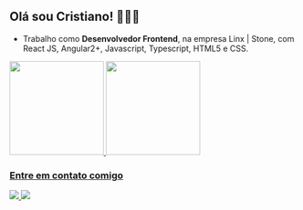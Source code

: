 ## Olá sou Cristiano! 🧑🏻‍💻

- Trabalho como **Desenvolvedor Frontend**, na empresa Linx | Stone, com React JS, Angular2+, Javascript, Typescript, HTML5 e CSS.

<div>
  <a href="https://github.com/cristianoof"/>
  <img height="165em" src="https://github-readme-stats.vercel.app/api?username=cristianoof&show_icons=true&theme=dark&include_all_commits=true&count_private=true"/>
  <img height="165em" src="https://github-readme-stats.vercel.app/api/top-langs/?username=cristianoof&layout=compact&langs_count=7&theme=dark"/>
</div>

### Entre em contato comigo
<div>
  <a href="https://www.linkedin.com/in/cristiano-fernandes-acl/"/>
  <img src="https://img.shields.io/badge/LinkedIn-0077B5?style=for-the-badge&logo=linkedin&logoColor=white"/>
  <a href="mailto:cristiano.fernandes.of@gmail.com"/>
  <img src="https://img.shields.io/badge/Gmail-D14836?style=for-the-badge&logo=gmail&logoColor=white"/>
 </div>
